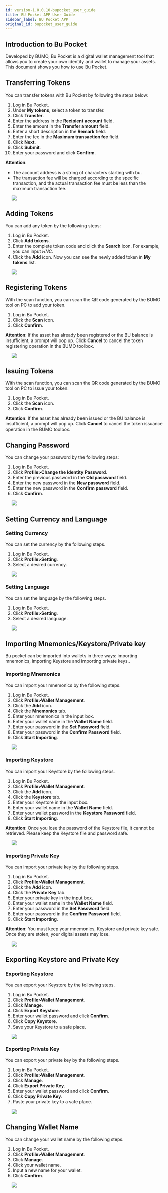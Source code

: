 ```yaml
---
id: version-1.0.0.10-bupocket_user_guide
title: BU Pocket APP User Guide
sidebar_label: BU Pocket APP
original_id: bupocket_user_guide
---
```


## Introduction to Bu Pocket

Developed by BUMO, Bu Pocket is a digital wallet management tool that allows you to create your own identity and wallet to manage your assets. This document shows you how to use Bu Pocket.

## Transferring Tokens

You can transfer tokens with Bu Pocket by following the steps below:
1. Log in Bu Pocket.
2. Under **My tokens**, select a token to transfer.
3. Click **Transfer**.
4. Enter the address in the **Recipient account** field.
5. Enter the amount in the **Transfer amount** field.
6. Enter a short description in the **Remark** field.
7. Enter the fee in the **Maximum transaction fee** field.
8. Click **Next**.
9. Click **Submit**.
10. Enter your password and click **Confirm**.

**Attention**:

* The account address is a string of characters starting with bu.
* The transaction fee will be charged according to the specific transaction, and the actual transaction fee must be less than the maximum transaction fee.

<img src="/docs/assets/bupockettransfer.png" style= "margin-left: 20px">

## Adding Tokens

You can add any token by the following steps:
1. Log in Bu Pocket.
2. Click **Add tokens**.
3. Enter the complete token code and click the **Search** icon. For example, you can input *HNC*.
4. Click the **Add** icon. Now you can see the newly added token in **My tokens** list.

<img src="/docs/assets/bupocketaddasset.png" style= "margin-left: 20px">

## Registering Tokens

With the scan function, you can scan the QR code generated by the BUMO tool on PC to add your token.
1. Log in Bu Pocket.
2. Click the **Scan** icon.
3. Click **Confirm**.

**Attention**: If the asset has already been registered or the BU balance is insufficient, a prompt will pop up. Click **Cancel** to cancel the token registering operation in the BUMO toolbox.

<img src="/docs/assets/bupocketregisterasset.png" style= "margin-left: 20px">

## Issuing Tokens

With the scan function, you can scan the QR code generated by the BUMO tool on PC to issue your token.
1. Log in Bu Pocket.
2. Click the **Scan** icon.
3. Click **Confirm**.

**Attention**: If the asset has already been issued or the BU balance is insufficient, a prompt will pop up. Click **Cancel** to cancel the token issuance operation in the BUMO toolbox.

## Changing Password

You can change your password by the following steps:
1. Log in Bu Pocket.
1. Click **Profile>Change the Identity Password**.
2. Enter the previous password in the **Old password** field.
3. Enter the new password in the **New password** field.
4. Enter the new password in the **Confirm password** field.
5. Click **Confirm**.   

<img src="/docs/assets/bupocketchangepassword.png" style= "margin-left: 20px">

## Setting Currency and Language

### Setting Currency

You can set the currency by the following steps.
1. Log in Bu Pocket.
2. Click **Profile>Setting**.
3. Select a desired currency.

<img src="/docs/assets/bupocketsetcurrency.png" style= "margin-left: 20px">

### Setting Language

You can set the language by the following steps.
1. Log in Bu Pocket.
2. Click **Profile>Setting**.
3. Select a desired language.

<img src="/docs/assets/bupocketsetlanguage.png" style= "margin-left: 20px">

## Importing Mnemonics/Keystore/Private key

Bu pocket can be imported into wallets in three ways: importing mnemonics, importing Keystore and importing private keys..

### Importing Mnemonics

You can import your mnemonics by the following steps.
1. Log in Bu Pocket.
2. Click **Profile>Wallet Management**.
2. Click the **Add** icon. 
3. Click the **Mnemonics** tab.
4. Enter your mnemonics in the input box.
5. Enter your wallet name in the **Wallet Name** field.
6. Enter your password in the **Set Password** field.
7. Enter your password in the **Confirm Password** field.
8. Click **Start Importing**.

<img src="/docs/assets/bupocketmnenomics.png" style= "margin-left: 20px">

### Importing Keystore

You can import your Keystore by the following steps.
1. Log in Bu Pocket.
2. Click **Profile>Wallet Management**.
2. Click the **Add** icon. 
3. Click the **Keystore** tab.
4. Enter your Keystore in the input box.
5. Enter your wallet name in the **Wallet Name** field.
6. Enter your wallet password in the **Keystore Password** field.
7. Click **Start Importing**.

**Attention**: Once you lose the password of the Keystore file, it cannot be retrieved. Please keep the Keystore file and password safe.

<img src="/docs/assets/bupocketimportkeystore.png" style= "margin-left: 20px">

### Importing Private Key
You can import your private key by the following steps.
1. Log in Bu Pocket.
2. Click **Profile>Wallet Management**.
2. Click the **Add** icon. 
3. Click the **Private Key** tab.
4. Enter your private key in the input box.
5. Enter your wallet name in the **Wallet Name** field.
6. Enter your password in the **Set Password** field.
7. Enter your password in the **Confirm Password** field.
8. Click **Start  Importing**.

**Attention**: You must keep your mnemonics, Keystore and private key safe. Once they are stolen, your digital assets may lose.

<img src="/docs/assets/bupocketimportprivatekey.png" style= "margin-left: 20px">



## Exporting Keystore and Private Key

### Exporting Keystore

You can export your Keystore by the following steps.
1. Log in Bu Pocket.
2. Click **Profile>Wallet Management**.
3. Click **Manage**. 
4. Click **Export Keystore**.
5. Enter your wallet password and click **Confirm**.
6. Click **Copy Keystore**.
7. Save your Keystore to a safe place.

<img src="/docs/assets/bupocketexportkeystore.png" style= "margin-left: 20px">

### Exporting Private Key

You can export your private key by the following steps.
1. Log in Bu Pocket.
2. Click **Profile>Wallet Management**.
3. Click **Manage**. 
4. Click **Export Private Key**.
5. Enter your wallet password and click **Confirm**.
6. Click **Copy Private Key**.
7. Paste your private key to a safe place.

<img src="/docs/assets/bupocketexportprivatekey.png" style= "margin-left: 20px">

## Changing Wallet Name

You can change your wallet name by the following steps.
1. Log in Bu Pocket.
2. Click **Profile>Wallet Management**.
3. Click **Manage**. 
4. Click your wallet name.
5. Input a new name for your wallet.
6. Click **Confirm**.

<img src="/docs/assets/bupocketchangename.png" style= "margin-left: 20px">   